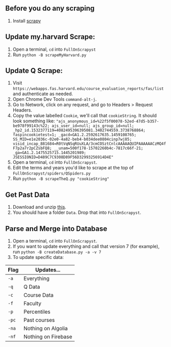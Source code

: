 ## Before you do any scraping
1. Install [scrapy](http://scrapy.org/)

## Update my.harvard Scrape:

1. Open a terminal, `cd` into `FullOnScrapyst`
2. Run `python -B scrapeMyHarvard.py`

## Update Q Scrape: 

1. Visit `https://webapps.fas.harvard.edu/course_evaluation_reports/fas/list` and authenticate as needed.
2. Open Chrome Dev Tools `command-alt-j`.
3. Go to Network, click on any request, and go to Headers > Request Headers.
4. Copy the value labelled `Cookie`, we'll call that `cookieString`. It should look something like:
`"ajs_anonymous_id=%22f5f00078-52ed-47d5-b357-be978f99143c%22; ajs_user_id=null; ajs_group_id=null; _hp2_id.1532377119=4082495396395081.3402744559.3738768864; faspincookietest=1; _gacd=GA1.2.2592617635.1459108765; SS_MID=e1e2036c-02e0-4a82-beb4-b034dee0804cinp7wj85; visid_incap_881684=R0tVqNSqRUuXLA/3cmCOSztCnlcAAAAAQUIPAAAAAACzMQ4fF7p2a7r2pCZsbFQ8; __unam=500f178-15702260b4c-7817c66f-21; _ga=GA1.2.1475525715.1445201989; JSESSIONID=D489C7C9308D89F56D32993256914D4E"`
5. Open a terminal, `cd` into `FullOnScrapyst`.
6. Edit the terms and years you'd like to scrape at the top of `FullOnScrapyst/spiders/QSpiders.py`
7. Run `python -B scrapeTheQ.py "cookieString"`

## Get Past Data

1. Download and unzip [this](https://www.dropbox.com/s/l8fslg6sefv4m7n/Data.zip?dl=0).
2. You should have a folder `Data`. Drop that into `FullOnScrapyst`.

## Parse and Merge into Database

1. Open a terminal, `cd` into `FullOnScrapyst`.
2. If you want to update everything and call that version 7 (for example), run `python -B createDatabase.py -a -v 7`
3. To update specific data:

| Flag        | Updates...           |
| ------------- |-------------| 
| `-a`      | Everything | 
| `-q`      | Q Data | 
| `-c`      | Course Data | 
| `-f`      | Faculty | 
| `-p`      | Percentiles | 
| `-pc`      | Past courses | 
| `-na`      | Nothing on Algolia | 
| `-nf`      | Nothing on Firebase | 
